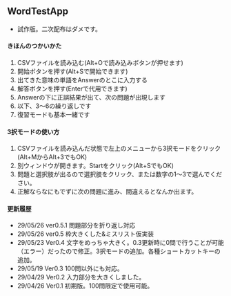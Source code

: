 ## WordTestApp

* 試作版。二次配布はダメです。

#### きほんのつかいかた
1. CSVファイルを読み込む(Alt+Oで読み込みボタンが押せます)
2. 開始ボタンを押す(Alt+Sで開始できます)
3. 出てきた意味の単語をAnswerのとこに入力する
4. 解答ボタンを押す(Enterで代用できます)
5. Answerの下に正誤結果が出て、次の問題が出現します
6. 以下、3～6の繰り返しです
7. 復習モードも基本一緒です

#### 3択モードの使い方
1. CSVファイルを読み込んだ状態で左上のメニューから3択モードをクリック(Alt+MからAlt+3でもOK)
2. 別ウィンドウが開きます。Startをクリック(Alt+SでもOK)
3. 問題と選択肢が出るので選択肢をクリック、または数字の1～3で選んでください。
4. 正解ならなにもでずに次の問題に進み、間違えるとなんか出ます。

#### 更新履歴
* 29/05/26 ver0.5.1 問題部分を折り返し対応
* 29/05/26 ver0.5   枠大きくした&ミスリスト仮実装
* 29/05/23 Ver0.4   文字をめっちゃ大きく。0.3更新時に0問で行うことが可能（エラー）だったので修正。3択モードの追加。各種ショートカットキーの追加。
* 29/05/19 Ver0.3   100問以外にも対応。
* 29/04/29 Ver0.2   入力部分を大きくしました。
* 29/04/26 Ver0.1   初期版。100問限定で使用可能。